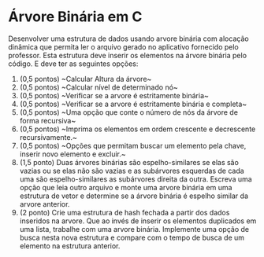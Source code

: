 # Árvore Binária em C

Desenvolver uma estrutura de dados usando arvore binária com alocação dinâmica que permita ler o arquivo gerado no aplicativo fornecido pelo professor. Esta estrutura deve inserir os elementos na árvore binária pelo código. E deve ter as seguintes opções:

1. (0,5 pontos) ~Calcular Altura da árvore~
2. (0,5 pontos) ~Calcular nível de determinado nó~
3. (0,5 pontos) ~Verificar se a arvore é estritamente binária~
4. (0,5 pontos) ~Verificar se a arvore é estritamente binária e completa~
5. (0,5 pontos) ~Uma opção que conte o número de nós da árvore de forma recursiva~
6. (0,5 pontos) ~Imprima os elementos em ordem crescente e decrescente recursivamente.~
7. (0,5 pontos) ~Opções que permitam buscar um elemento pela chave, inserir novo elemento e excluir.~
8. (1,5 ponto) Duas árvores binárias são espelho-similares se elas são vazias ou se elas não são vazias e as subárvores esquerdas de cada uma são espelho-similares as subárvores direita da outra. Escreva uma opção que leia outro arquivo e monte uma arvore binária em uma estrutura de vetor e determine se a árvore binária é espelho similar da arvore anterior.
9. (2 ponto) Crie uma estrutura de hash fechada a partir dos dados inseridos na arvore. Que ao invés de inserir os elementos duplicados em uma lista, trabalhe com uma arvore binária. Implemente uma opção de busca nesta nova estrutura e compare com o tempo de busca de um elemento na estrutura anterior.
